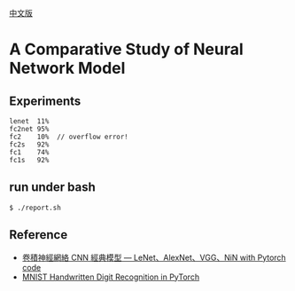 [中文版](./CREADME.md)

# A Comparative Study of Neural Network Model

## Experiments

```
lenet  11%
fc2net 95%
fc2    10%  // overflow error!
fc2s   92%
fc1    74%
fc1s   92%
```

<!--
## Experiments

```
lenet  97%
fc2net 95%
fc2    10%  // overflow error!
fc2s   92%
fc1    74%
fc1s   92%
```
-->

## run under bash

```
$ ./report.sh
```

## Reference

* [卷積神經網絡 CNN 經典模型 — LeNet、AlexNet、VGG、NiN with Pytorch code](https://medium.com/ching-i/%E5%8D%B7%E7%A9%8D%E7%A5%9E%E7%B6%93%E7%B6%B2%E7%B5%A1-cnn-%E7%B6%93%E5%85%B8%E6%A8%A1%E5%9E%8B-lenet-alexnet-vgg-nin-with-pytorch-code-84462d6cf60c)
* [MNIST Handwritten Digit Recognition in PyTorch](https://nextjournal.com/gkoehler/pytorch-mnist)
